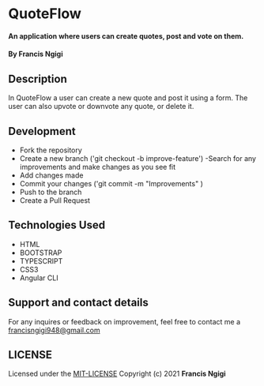 # QuoteFlow
#### An application where users can create quotes, post and vote on them.
#### By Francis Ngigi
## Description
In QuoteFlow a user can create a new quote and post it using a form. The user can also upvote or downvote any quote, or delete it.

## Development
- Fork the repository
- Create a new branch ('git checkout -b improve-feature')
-Search for any improvements and make changes as you see fit
- Add changes made
- Commit your changes ('git commit -m "Improvements" )
- Push to the branch
- Create a Pull Request
## Technologies Used

* HTML
* BOOTSTRAP
* TYPESCRIPT
* CSS3
* Angular CLI
## Support and contact details

For any inquires or feedback on improvement, feel free to contact me a francisngigi948@gmail.com

## LICENSE
Licensed under the [MIT-LICENSE](LICENSE.txt)
    Copyright (c) 2021 **Francis Ngigi**